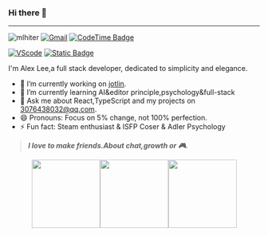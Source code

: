 ### Hi there 👋

---

![mlhiter](https://komarev.com/ghpvc/?username=mlhiter)
[![Gmail](https://img.shields.io/badge/-mlhiter955%40gmail.com-c14438?style=flat&logo=Gmail&logoColor=white)](mailto:mlhiter955@gmail.com)
[![CodeTime Badge](https://img.shields.io/endpoint?style=social&color=222&url=https%3A%2F%2Fapi.codetime.dev%2Fshield%3Fid%3D19254%26project%3D%26in=0)](https://codetime.dev)

[![VScode](https://img.shields.io/badge/Coding-VS%20Code-blue)](https://code.visualstudio.com/)
[![Static Badge](https://img.shields.io/badge/Writing-Logseq-blue)](https://logseq.com/)

I'm Alex Lee,a full stack developer, dedicated to simplicity and elegance.

- 🔭 I’m currently working on [jotlin](https://github.com/labring/jotlin).
- 🌱 I’m currently learning AI&editor principle,psychology&full-stack
- 💬 Ask me about React,TypeScript and my projects on [3076438032@qq.com](mailto:3076438032@qq.com).
- 😄 Pronouns: Focus on 5% change, not 100% perfection.
- ⚡ Fun fact: Steam enthusiast & ISFP Coser & Adler Psychology

> **_I love to make friends.About chat,growth or 🎮._**

<div style="display: flex; justify-content: center;">
  <img height="137px" src="https://github-readme-stats.vercel.app/api?username=mlhiter&hide_title=true&show_icons=true&line_height=21" />
  <img height="137px" src="https://github-readme-stats.vercel.app/api/top-langs/?username=mlhiter&layout=compact" />
  <img height="137px" src="https://github-readme-streak-stats.herokuapp.com/?user=mlhiter" />
</div>
